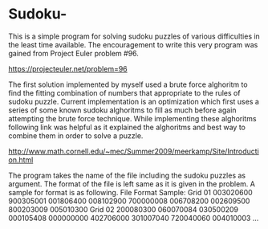 # Sudoku-

This is a simple program for solving sudoku puzzles of various difficulties in the least time available. The encouragement to
write this very program was gained from Project Euler problem #96. 

https://projecteuler.net/problem=96

The first solution implemented by myself used a brute force alghoritm to find the fitting combination of numbers that appropriate
to the rules of sudoku puzzle. Current implementation is an optimization which first uses a series of some known sudoku alghoritms to
fill as much before again attempting the brute force technique. While implementing these alghoritms following link was helpful as it 
explained the alghoritms and best way to combine them in order to solve a puzzle.

http://www.math.cornell.edu/~mec/Summer2009/meerkamp/Site/Introduction.html

The program takes the name of the file including the sudoku puzzles as argument.
The format of the file is left same as it is given in the problem. 
A sample for format is as following.
File Format Sample:
Grid 01
003020600
900305001
001806400
008102900
700000008
006708200
002609500
800203009
005010300
Grid 02
200080300
060070084
030500209
000105408
000000000
402706000
301007040
720040060
004010003
...





